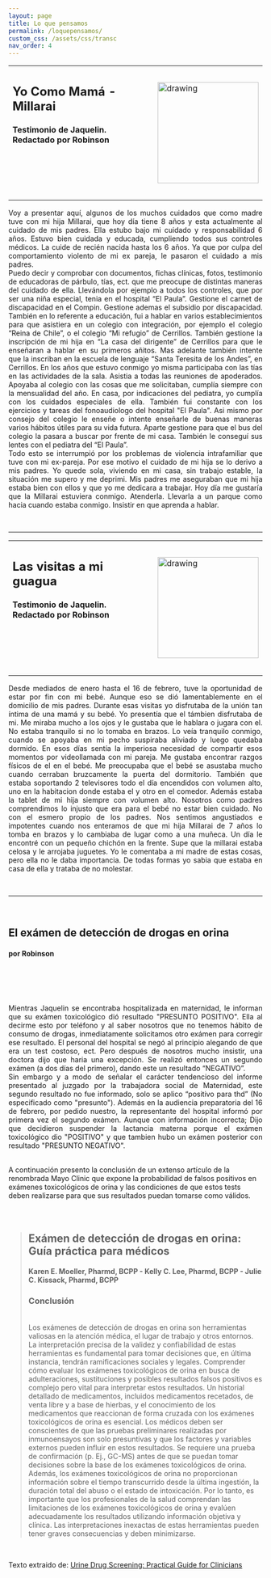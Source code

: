 ```yaml
---
layout: page
title: Lo que pensamos
permalink: /loquepensamos/
custom_css: /assets/css/transc
nav_order: 4
---
```


<table class="notable">
<td><h2>Yo Como Mamá - Millarai</h2>
<h4>Testimonio de Jaquelin. Redactado por Robinson</h4>
<h1 class="western" align="left">&nbsp;</h1>
</td>
<td>
<img src="/elianbebe/assets/images/yo_como_madre.png" alt="drawing" width="200"/>
</td>
</table>


<p style="text-align:justify">Voy a presentar aquí, algunos de los muchos cuidados que como madre tuve con mi hija Millarai, que hoy d&iacute;a tiene 8 a&ntilde;os y esta actualmente al cuidado de mis padres. Ella estubo bajo mi cuidado y responsabilidad 6 años. Estuvo bien cuidada y educada, cumpliendo todos sus controles médicos. La cuide de recién nacida hasta los 6 años. Ya que por culpa del comportamiento violento de mi ex pareja, le pasaron el cuidado a mis padres.  <br>Puedo decir y comprobar con documentos, fichas cl&iacute;nicas, fotos, testimonio de educadoras de p&aacute;rbulo, t&iacute;as, ect. que me preocupe de distintas maneras del cuidado de ella. Llev&aacute;ndola por ejemplo a todos los controles, que por ser una ni&ntilde;a especial, tenia en el hospital &ldquo;El Paula&rdquo;. Gestione el carnet de discapacidad en el Compin. Gestione ademas el subsidio por discapacidad. Tambi&eacute;n en lo referente a educaci&oacute;n, fui a hablar en varios establecimientos para que asistiera en un colegio con integraci&oacute;n, por ejemplo el colegio &ldquo;Reina de Chile&rdquo;, o el colegio &ldquo;Mi refugio&rdquo; de Cerrillos. Tambi&eacute;n gestione la inscripci&oacute;n de mi hija en &ldquo;La casa del dirigente&rdquo; de Cerrillos para que le ense&ntilde;aran a hablar en su primeros a&ntilde;itos. Mas adelante tambi&eacute;n intente que la inscriban en la escuela de lenguaje &ldquo;Santa Teresita de los Andes&rdquo;, en Cerrillos. En los a&ntilde;os que estuvo conmigo yo misma participaba con las t&iacute;as en las actividades de la sala. Asistia a todas las reuniones de apoderados. Apoyaba al colegio con las cosas que me solicitaban, cumplía siempre con la mensualidad del a&ntilde;o. En casa, por indicaciones del pediatra, yo cumpl&iacute;a con los cuidados especiales de ella. Tambi&eacute;n fui constante con los ejercicios y tareas del fonoaudiologo del hospital "El Paula". Asi mismo por consejo del colegio le ense&ntilde;e o intente ense&ntilde;arle de buenas maneras varios h&aacute;bitos &uacute;tiles para su vida futura. Aparte gestione para que el bus del colegio la pasara a buscar por frente de mi casa. Tambi&eacute;n le consegu&iacute; sus lentes con el pediatra del &ldquo;El Paula&rdquo;.<br> Todo esto se interrumpi&oacute; por los problemas de violencia intrafamiliar que tuve con mi ex-pareja. Por ese motivo el cuidado de mi hija se lo derivo a mis padres. Yo quede sola, viviendo en mi casa, sin trabajo estable, la situaci&oacute;n me supero y me deprimi. Mis padres me aseguraban que mi hija estaba bien con ellos y que yo me dedicara a trabajar. Hoy día me gustaría que la Millarai estuviera conmigo. Atenderla. Llevarla a un parque como hacia cuando estaba conmigo. Insistir en que aprenda a hablar.</p>
<p>&nbsp;</p>



<hr>



<table class="notable">
<td><h2>Las visitas a mi guagua</h2>
<h4>Testimonio de Jaquelin. Redactado por Robinson</h4>
<h1 class="western" align="left">&nbsp;</h1>
</td>
<td>
<img src="/elianbebe/assets/images/visitas.png" alt="drawing" width="200"/>
</td>
</table>
<p style="text-align:justify">
Desde mediados de enero hasta el 16 de febrero, tuve la oportunidad de estar por fin con mi bebé. Aunque eso se dió lamentablemente en el domicilio de mis padres.
Durante esas visitas yo disfrutaba de la unión tan íntima de una mamá y su bebé. Yo presentía que el támbien disfrutaba de mi. Me miraba mucho a los ojos y le gustaba que le hablara o jugara con el. No estaba tranquilo si no lo tomaba en brazos. Lo veía tranquilo conmigo, cuando se apoyaba en mi pecho suspiraba aliviado y luego quedaba dormido. En esos días sentía la imperiosa necesidad de compartir esos momentos por videollamada con mi pareja. Me gustaba encontrar razgos físicos de el en el bebé. Me preocupaba que el bebé se asustaba mucho cuando cerraban bruzcamente la puerta del dormitorio. También que estaba soportando 2 televisores todo el día encendidos con volumen alto, uno en la habitacion donde estaba el y otro en el comedor. Además estaba la tablet de mi hija siempre con volumen alto. Nosotros como padres comprendimos lo injusto que era para el bebé no estar bien cuidado. No con el esmero propio de los padres. Nos sentimos angustiados e impotentes cuando nos enteramos de que mi hija Millarai de 7 años lo tomba en brazos y lo cambiaba de lugar como a una muñeca. Un día le encontré con un pequeño chichón en la frente. Supe que la millarai estaba celosa y le arrojaba juguetes. Yo le comentaba a mi madre de estas cosas, pero ella no le daba importancia. De todas formas yo sabia que estaba en casa de ella y trataba de no molestar.<p><br>
<hr>

<br>

<h2>El exámen de detección de drogas en orina</h2>
<h4>por Robinson</h4>
<h1 class="western" align="left">&nbsp;</h1>

<p style="text-align:justify">
Mientras Jaquelin se encontraba hospitalizada en maternidad, le informan que su exámen toxicológico dió resultado "PRESUNTO POSITIVO". Ella al decirme esto por teléfono y al saber nosotros que no tenemos hábito de consumo de drogas, inmediatamente solicitamos otro exámen para corregir ese resultado. El personal del hospital se negó al principio alegando de que era un test costoso, ect. Pero después de nosotros mucho insistir, una doctora dijo que haria una excepción. Se realizó entonces un segundo exámen (a dos días del primero), dando este un resultado “NEGATIVO”.<br>Sin embargo y a modo de señalar el carácter tendencioso del informe presentado al juzgado por la trabajadora social de Maternidad, este segundo resultado no fue informado, solo se aplico “positivo para thd” (No especificado como "presunto"). Además en la audiencia preparatoria del 16 de febrero, por pedido nuestro, la representante del hospital informó por primera vez el segundo exámen. Aunque con información incorrecta; Dijo que decidieron suspender la lactancia materna porque el exámen toxicológico dio "POSITIVO" y que tambien hubo un exámen posterior con resultado "PRESUNTO NEGATIVO".
</p>

<br>
A continuación presento la conclusión de un extenso artículo de la renombrada Mayo Clinic que expone la probabilidad de falsos positivos en exámenes toxicológicos de orina y las condiciones de que estos tests deben realizarse para que sus resultados puedan tomarse como válidos.

<br>
<br>
<br>


<blockquote cite="https://www.mayoclinicproceedings.org/article/S0025-6196(11)61120-8/fulltext">


<h2>Exámen de detección de drogas en orina: Guía práctica para médicos</h2>

<h4>Karen E. Moeller, Pharmd, BCPP - Kelly C. Lee, Pharmd, BCPP - Julie C. Kissack, Pharmd, BCPP</h4>

 <h3>Conclusión</h3> <br>
Los exámenes de detección de drogas en orina son herramientas valiosas en la atención médica, el lugar de trabajo y otros entornos. La interpretación precisa de la validez y confiabilidad de estas herramientas es fundamental para tomar decisiones que, en última instancia, tendrán ramificaciones sociales y legales. Comprender cómo evaluar los exámenes toxicológicos de orina en busca de adulteraciones, sustituciones y posibles resultados falsos positivos es complejo pero vital para interpretar estos resultados. Un historial detallado de medicamentos, incluidos medicamentos recetados, de venta libre y a base de hierbas, y
el conocimiento de los medicamentos que reaccionan de forma cruzada con los exámenes toxicológicos de orina es esencial. Los médicos deben ser conscientes de que las pruebas preliminares realizadas por inmunoensayos son solo presuntivas y que los factores y variables externos pueden influir en estos resultados. Se requiere una prueba de confirmación (p. Ej., GC-MS) antes de que se puedan tomar decisiones sobre la base de los exámenes toxicológicos de orina. Además, los exámenes toxicológicos de orina no proporcionan información sobre el tiempo transcurrido desde la última ingestión, la duración total del abuso o el estado de intoxicación. Por lo tanto, es importante que los profesionales de la salud comprendan las limitaciones de los exámenes toxicológicos de orina y evalúen adecuadamente los resultados utilizando información objetiva y clínica. Las interpretaciones inexactas de estas herramientas pueden tener graves consecuencias y deben minimizarse.


</blockquote>

<br>

Texto extraido de: <a href="https://www.mayoclinicproceedings.org/article/S0025-6196(11)61120-8/fulltext"  target="_blank">Urine Drug Screening: Practical Guide for Clinicians</a>

<br>
